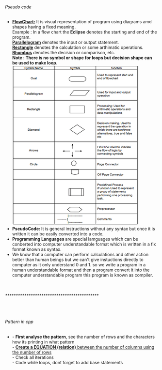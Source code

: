 <h6>Pseudo code</h6>
<ul>
  <li>
    <b><u>FlowChart:</u></b> It is visual representation of program using diagrams amd shapes having a fixed meaning.<br/>
    Example : In a flow chart the <b>Eclipse</b> denotes the starting and end of the program.<br/>
    <b><u>Parallelogram</u></b> denotes the input or output statement. <br/>
    <b><u>Rectangle</u></b> denotes the calculation or some arthimatic operations.<br />
    <b><u>Rhombus</u></b> denotes the decision or comparison, etc.<br />
    <b>Note : There is no symbol or shape for loops but decision shape can be used to make loop.</b> <br />
    <img src="flowchart.png" />
  </li>
  <li>
    <b>PseudoCode: </b> It is general instructions without any syntax but once it is written it can be easily converted into a code.
  </li>
  <li>
    <b>Programming Languages </b> are special lamguages which can be conberted into computer understandable format which is written in a fix format known as syntax.
  </li>
  <li>
    We know that a computer can perform calculations and other action better than human beings but we can't give instuctions directly to computer as it only understand 0 and 1. so we write a program in a human understandable format and then a program convert it into the computer understandable program this program is known as compiler.
  </li>
</ul>
<br/>
<h6>********************************************</h6>
<br/>
<h6>Pattern in cpp</h6>
<ul>
  <li>
     - <b>First analyse the pattern</b>, see the number of rows and the characters how its printing in what pattern<br />
     - <b><u>Create a EQUATION (relation)</b> between the number of columns using the number of rows</u> <br/>
     - Check all iterations<br/>
     - Code while loops, dont forget to add base statements <br/>


